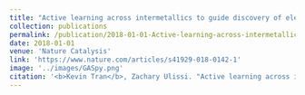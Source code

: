 ```yaml
---
title: "Active learning across intermetallics to guide discovery of electrocatalysts for CO2 reduction and H2 evolution"
collection: publications
permalink: /publication/2018-01-01-Active-learning-across-intermetallics-to-guide-discovery-of-electrocatalysts-for-CO2-reduction-and-H2-evolution
date: 2018-01-01
venue: 'Nature Catalysis'
link: 'https://www.nature.com/articles/s41929-018-0142-1'
image: '../images/GASpy.png'
citation: '<b>Kevin Tran</b>, Zachary Ulissi. "Active learning across intermetallics to guide discovery of electrocatalysts for CO2 reduction and H2 evolution". Nature Catalysis, 2018.'
---
```

